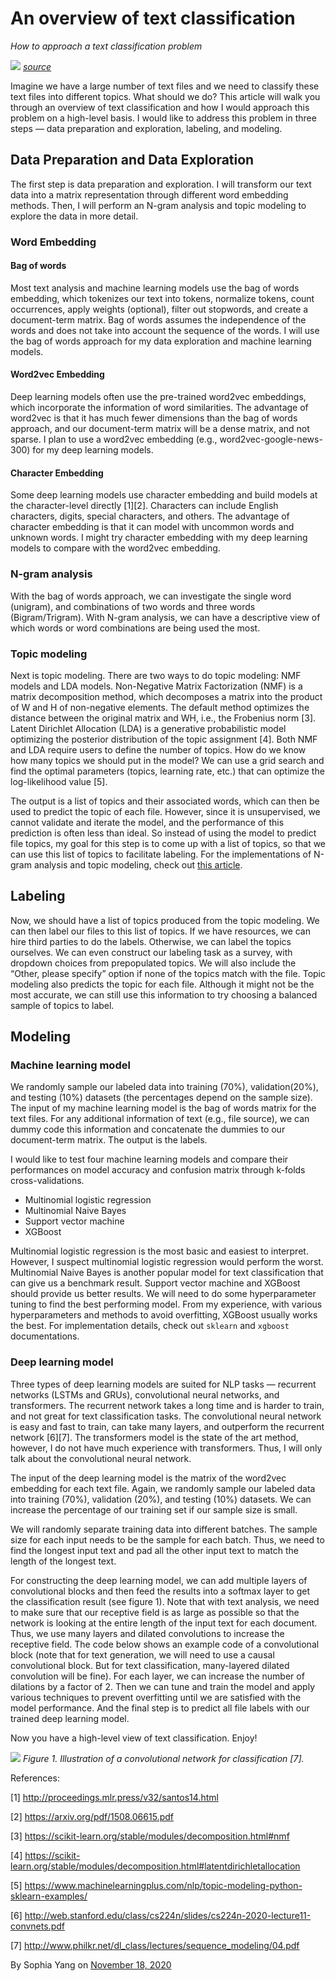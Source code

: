 # An overview of text classification
*How to approach a text classification problem*

![](text_classification0.png)
*[source](https://unsplash.com/photos/8EzNkvLQosk)*


Imagine we have a large number of text files and we need to classify these text files into different topics. What should we do? This article will walk you through an overview of text classification and how I would approach this problem on a high-level basis. I would like to address this problem in three steps — data preparation and exploration, labeling, and modeling.

## Data Preparation and Data Exploration
The first step is data preparation and exploration. I will transform our text data into a matrix representation through different word embedding methods. Then, I will perform an N-gram analysis and topic modeling to explore the data in more detail.

### Word Embedding
#### Bag of words
Most text analysis and machine learning models use the bag of words embedding, which tokenizes our text into tokens, normalize tokens, count occurrences, apply weights (optional), filter out stopwords, and create a document-term matrix. Bag of words assumes the independence of the words and does not take into account the sequence of the words. I will use the bag of words approach for my data exploration and machine learning models.

#### Word2vec Embedding
Deep learning models often use the pre-trained word2vec embeddings, which incorporate the information of word similarities. The advantage of word2vec is that it has much fewer dimensions than the bag of words approach, and our document-term matrix will be a dense matrix, and not sparse. I plan to use a word2vec embedding (e.g., word2vec-google-news-300) for my deep learning models.

#### Character Embedding
Some deep learning models use character embedding and build models at the character-level directly [1][2]. Characters can include English characters, digits, special characters, and others. The advantage of character embedding is that it can model with uncommon words and unknown words. I might try character embedding with my deep learning models to compare with the word2vec embedding.

### N-gram analysis
With the bag of words approach, we can investigate the single word (unigram), and combinations of two words and three words (Bigram/Trigram). With N-gram analysis, we can have a descriptive view of which words or word combinations are being used the most.

### Topic modeling
Next is topic modeling. There are two ways to do topic modeling: NMF models and LDA models. Non-Negative Matrix Factorization (NMF) is a matrix decomposition method, which decomposes a matrix into the product of W and H of non-negative elements. The default method optimizes the distance between the original matrix and WH, i.e., the Frobenius norm [3]. Latent Dirichlet Allocation (LDA) is a generative probabilistic model optimizing the posterior distribution of the topic assignment [4].
Both NMF and LDA require users to define the number of topics. How do we know how many topics we should put in the model? We can use a grid search and find the optimal parameters (topics, learning rate, etc.) that can optimize the log-likelihood value [5].

The output is a list of topics and their associated words, which can then be used to predict the topic of each file. However, since it is unsupervised, we cannot validate and iterate the model, and the performance of this prediction is often less than ideal. So instead of using the model to predict file topics, my goal for this step is to come up with a list of topics, so that we can use this list of topics to facilitate labeling.
For the implementations of N-gram analysis and topic modeling, check out [this article](sophiamyang.github.io/_build/html/DS/text/text_basics.html).

## Labeling
Now, we should have a list of topics produced from the topic modeling. We can then label our files to this list of topics.
If we have resources, we can hire third parties to do the labels. Otherwise, we can label the topics ourselves. We can even construct our labeling task as a survey, with dropdown choices from prepopulated topics. We will also include the “Other, please specify” option if none of the topics match with the file.
Topic modeling also predicts the topic for each file. Although it might not be the most accurate, we can still use this information to try choosing a balanced sample of topics to label.

## Modeling
### Machine learning model
We randomly sample our labeled data into training (70%), validation(20%), and testing (10%) datasets (the percentages depend on the sample size). The input of my machine learning model is the bag of words matrix for the text files. For any additional information of text (e.g., file source), we can dummy code this information and concatenate the dummies to our document-term matrix. The output is the labels.

I would like to test four machine learning models and compare their performances on model accuracy and confusion matrix through k-folds cross-validations.
- Multinomial logistic regression
- Multinomial Naive Bayes
- Support vector machine
- XGBoost

Multinomial logistic regression is the most basic and easiest to interpret. However, I suspect multinomial logistic regression would perform the worst. Multinomial Naive Bayes is another popular model for text classification that can give us a benchmark result. Support vector machine and XGBoost should provide us better results. We will need to do some hyperparameter tuning to find the best performing model. From my experience, with various hyperparameters and methods to avoid overfitting, XGBoost usually works the best. For implementation details, check out `sklearn` and `xgboost` documentations.

### Deep learning model
Three types of deep learning models are suited for NLP tasks — recurrent networks (LSTMs and GRUs), convolutional neural networks, and transformers. The recurrent network takes a long time and is harder to train, and not great for text classification tasks. The convolutional neural network is easy and fast to train, can take many layers, and outperform the recurrent network [6][7]. The transformers model is the state of the art method, however, I do not have much experience with transformers. Thus, I will only talk about the convolutional neural network.

The input of the deep learning model is the matrix of the word2vec embedding for each text file. Again, we randomly sample our labeled data into training (70%), validation (20%), and testing (10%) datasets. We can increase the percentage of our training set if our sample size is small.

We will randomly separate training data into different batches. The sample size for each input needs to be the sample for each batch. Thus, we need to find the longest input text and pad all the other input text to match the length of the longest text.

For constructing the deep learning model, we can add multiple layers of convolutional blocks and then feed the results into a softmax layer to get the classification result (see figure 1). Note that with text analysis, we need to make sure that our receptive field is as large as possible so that the network is looking at the entire length of the input text for each document. Thus, we use many layers and dilated convolutions to increase the receptive field. The code below shows an example code of a convolutional block (note that for text generation, we will need to use a causal convolutional block. But for text classification, many-layered dilated convolution will be fine). For each layer, we can increase the number of dilations by a factor of 2. Then we can tune and train the model and apply various techniques to prevent overfitting until we are satisfied with the model performance. And the final step is to predict all file labels with our trained deep learning model.

Now you have a high-level view of text classification. Enjoy!

<script src="https://gist.github.com/sophiamyang/555a87b4ac68e41b7abc17579cb7ea60.js"></script>

![](text_classification.png)
*Figure 1. Illustration of a convolutional network for classification [7].*


References:

[1] http://proceedings.mlr.press/v32/santos14.html

[2] https://arxiv.org/pdf/1508.06615.pdf

[3] https://scikit-learn.org/stable/modules/decomposition.html#nmf

[4] https://scikit-learn.org/stable/modules/decomposition.html#latentdirichletallocation

[5] https://www.machinelearningplus.com/nlp/topic-modeling-python-sklearn-examples/

[6] http://web.stanford.edu/class/cs224n/slides/cs224n-2020-lecture11-convnets.pdf

[7] http://www.philkr.net/dl_class/lectures/sequence_modeling/04.pdf

By Sophia Yang on [November 18, 2020](https://towardsdatascience.com/an-overview-of-text-classification-b1ec14db358c)